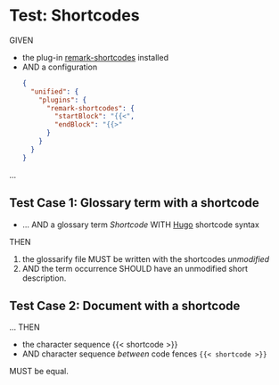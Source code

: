 # Test: Shortcodes

[remark-shortcodes]: https://npmjs.com/package/remark-shortcodes
[Hugo]: https://gohugo.io

GIVEN

- the plug-in [remark-shortcodes] installed
- AND a configuration
   ~~~json
   {
     "unified": {
       "plugins": {
         "remark-shortcodes": {
           "startBlock": "{{<",
           "endBlock": "{{>"
         }
       }
     }
   }
   ~~~

...

## Test Case 1: Glossary term with a shortcode


- ... AND a glossary term *Shortcode* WITH [Hugo] shortcode syntax

THEN

1. the glossarify file MUST be written with the shortcodes *unmodified*
1. AND the term occurrence SHOULD have an unmodified short description.


## Test Case 2: Document with a shortcode

...
THEN

- the character sequence {{< shortcode >}}
- AND character sequence *between* code fences `{{< shortcode >}}`

MUST be equal.
